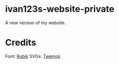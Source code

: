 # ivan123s-website-private
A new version of my website.

# Credits

Font: [Rubik](https://github.com/googlefonts/rubik)
SVGs: [Twemoji](https://twemoji.twitter.com/)